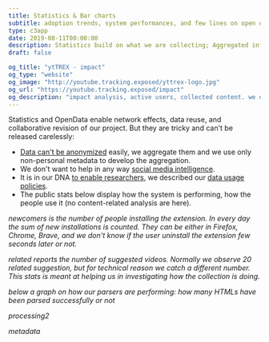 ```yaml
---
title: Statistics & Bar charts
subtitle: adoption trends, system performances, and few lines on open data
type: c3app
date: 2019-08-11T00:00:00
description: Statistics build on what we are collecting; Aggregated information to keep in check our system and our relevance
draft: false

og_title: "ytTREX - impact"
og_type: "website"
og_image: "http://youtube.tracking.exposed/yttrex-logo.jpg"
og_url: "https://youtube.tracking.exposed/impact"
og_description: "impact analysis, active users, collected content. we don't do full open-data, but you can ask for more as long as is privacy preserving"
---
```


Statistics and OpenData enable network effects, data reuse, and collaborative revision of our project. But they are tricky and can't be released carelessly:

* [Data can't be anonymized](https://www.theguardian.com/technology/2019/jul/23/anonymised-data-never-be-anonymous-enough-study-finds) easily, we aggregate them and we use only non-personal metadata to develop the aggregation.
* We don't want to help in any way [social media intelligence](https://responsibledata.io/social-media-intelligence-the-wayward-child-of-open-source-intelligence/).
* It is in our DNA [to enable researchers](/data-activism), we described our [data usage policies](/what-we-collect).
* The public stats below display how the system is performing, how the people use it (no content-related analysis are here).

<!-- the graphs are appended in the 'div'. the ID #impression-graph is referenced in hugo-theme-trex/layouts/c3app/single.html -->
_newcomers is the number of people installing the extension. In every day the sum of new installations is counted. They can be either in Firefox, Chrome, Brave, and we don't know if the user uninstall the extension few seconds later or not._
<div id="supporters-graph" class="c3graph"></div>

_related reports the number of suggested videos. Normally we observe 20 related suggestion, but for technical reason we catch a different number. This stats is meant at helping us in investigating how the collection is doing._
<div id="related-graph" class="c3graph"></div>

_below a graph on how our parsers are performing: how many HTMLs have been parsed successfully or not_
<div id="processing-graph" class="c3graph"></div>

_processing2_
<div id="processing2-graph" class="c3graph"></div>

_metadata_
<div id="metadata-graph" class="c3graph"></div>